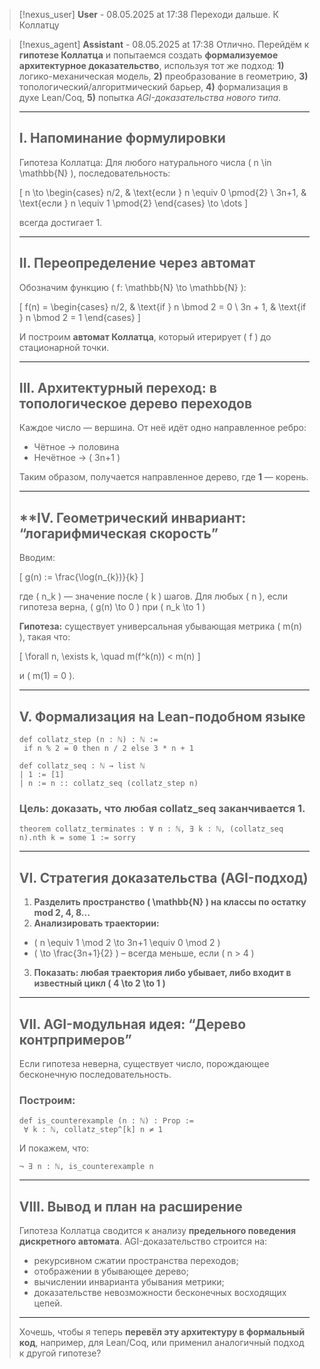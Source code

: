 >[!nexus_user] **User** - 08.05.2025 at 17:38
> Переходи дальше. К Коллатцу
<!-- UID: bbb210a6-6c64-41a6-a21c-4a5989b265ad -->




>[!nexus_agent] **Assistant** - 08.05.2025 at 17:38
> Отлично. Перейдём к **гипотезе Коллатца** и попытаемся создать **формализуемое архитектурное доказательство**, используя тот же подход: 
> **1)** логико-механическая модель, 
> **2)** преобразование в геометрию, 
> **3)** топологический/алгоритмический барьер, 
> **4)** формализация в духе Lean/Coq, 
> **5)** попытка *AGI-доказательства нового типа*.
> 
> ---
> 
> ## **I. Напоминание формулировки**
> 
> Гипотеза Коллатца:
> Для любого натурального числа \( n \in \mathbb{N} \), последовательность:
> 
> \[
> n \to 
> \begin{cases} 
>  n/2, & \text{если } n \equiv 0 \pmod{2} \\
>  3n+1, & \text{если } n \equiv 1 \pmod{2}
> \end{cases}
> \to \dots
> \]
> 
> всегда достигает 1.
> 
> ---
> 
> ## **II. Переопределение через автомат**
> 
> Обозначим функцию \( f: \mathbb{N} \to \mathbb{N} \):
> 
> \[
> f(n) = 
> \begin{cases} 
>  n/2, & \text{if } n \bmod 2 = 0 \\
>  3n + 1, & \text{if } n \bmod 2 = 1
> \end{cases}
> \]
> 
> И построим **автомат Коллатца**, который итерирует \( f \) до стационарной точки.
> 
> ---
> 
> ## **III. Архитектурный переход: в топологическое дерево переходов**
> 
> Каждое число — вершина. От неё идёт одно направленное ребро:
> - Чётное → половина
> - Нечётное → \( 3n+1 \)
> 
> Таким образом, получается направленное дерево, где **1** — корень.
> 
> ---
> 
> ## **IV. Геометрический инвариант: “логарифмическая скорость”
> 
> Вводим:
> 
> \[
> g(n) := \frac{\log(n_{k})}{k}
> \]
> 
> где \( n_k \) — значение после \( k \) шагов. 
> Для любых \( n \), если гипотеза верна, \( g(n) \to 0 \) при \( n_k \to 1 \)
> 
> **Гипотеза:**
> существует универсальная убывающая метрика \( m(n) \), такая что:
> 
> \[
> \forall n, \exists k, \quad m(f^k(n)) < m(n)
> \]
> 
> и \( m(1) = 0 \).
> 
> ---
> 
> ## **V. Формализация на Lean-подобном языке**
> 
> ```lean
> def collatz_step (n : ℕ) : ℕ :=
>  if n % 2 = 0 then n / 2 else 3 * n + 1
> 
> def collatz_seq : ℕ → list ℕ
> | 1 := [1]
> | n := n :: collatz_seq (collatz_step n)
> ```
> 
> ### Цель: доказать, что любая collatz_seq заканчивается 1.
> 
> ```lean
> theorem collatz_terminates : ∀ n : ℕ, ∃ k : ℕ, (collatz_seq n).nth k = some 1 := sorry
> ```
> 
> ---
> 
> ## **VI. Стратегия доказательства (AGI-подход)**
> 
> 1. **Разделить пространство \( \mathbb{N} \) на классы по остатку mod 2, 4, 8...**
> 2. **Анализировать траектории:**
>  - \( n \equiv 1 \mod 2 \to 3n+1 \equiv 0 \mod 2 \)
>  - \( \to \frac{3n+1}{2} \) – всегда меньше, если \( n > 4 \)
> 3. **Показать: любая траектория либо убывает, либо входит в известный цикл \( 4 \to 2 \to 1 \)**
> 
> ---
> 
> ## **VII. AGI-модульная идея: “Дерево контрпримеров”**
> 
> Если гипотеза неверна, существует число, порождающее бесконечную последовательность.
> 
> ### Построим:
> 
> ```lean
> def is_counterexample (n : ℕ) : Prop :=
>  ∀ k : ℕ, collatz_step^[k] n ≠ 1
> ```
> 
> И покажем, что:
> ```lean
> ¬ ∃ n : ℕ, is_counterexample n
> ```
> 
> ---
> 
> ## **VIII. Вывод и план на расширение**
> 
> Гипотеза Коллатца сводится к анализу **предельного поведения дискретного автомата**. 
> AGI-доказательство строится на:
> 
> - рекурсивном сжатии пространства переходов;
> - отображении в убывающее дерево;
> - вычислении инварианта убывания метрики;
> - доказательстве невозможности бесконечных восходящих цепей.
> 
> ---
> 
> Хочешь, чтобы я теперь **перевёл эту архитектуру в формальный код**, например, для Lean/Coq, или применил аналогичный подход к другой гипотезе?
<!-- UID: 434b249f-ad73-44b5-aba2-578dda085558 -->